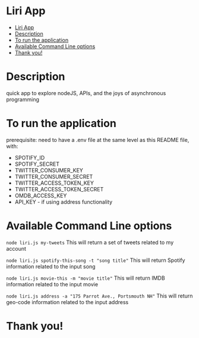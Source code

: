 # Liri App

<!-- TOC -->

- [Liri App](#liri-app)
- [Description](#description)
- [To run the application](#to-run-the-application)
- [Available Command Line options](#available-command-line-options)
- [Thank you!](#thank-you)

<!-- /TOC -->

# Description
quick app to explore nodeJS,  APIs, and the joys of asynchronous programming



# To run the application
prerequisite: need to have a .env file at the same level as this README file, with:
* SPOTIFY_ID
* SPOTIFY_SECRET
* TWITTER_CONSUMER_KEY
* TWITTER_CONSUMER_SECRET
* TWITTER_ACCESS_TOKEN_KEY
* TWITTER_ACCESS_TOKEN_SECRET
* OMDB_ACCESS_KEY
* API_KEY - if using address functionality

# Available Command Line options
`node liri.js my-tweets`
  This will return a set of tweets related to my account

`node liri.js spotify-this-song -t "song title"`
This will return Spotify information related to the input song

`node liri.js movie-this -m "movie title"`
This will return IMDB information related to the input movie

`node liri.js address -a "175 Parrot Ave., Portsmouth NH"`
This will return geo-code information related to the input address

# Thank you!
